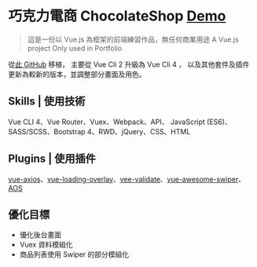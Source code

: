 # 巧克力電商 ChocolateShop [Demo](https://nighthree.github.io/ChocolateShop_vue_cli4/)  

> 這是一份以 Vue.js 為框架的前端練習作品，無任何商業用途
> A Vue.js project
> Only used in Portfolio

從[此 GitHub](https://github.com/Nighthree/ChocolateShop) 移植，
主要從 Vue Cli 2 升級為 Vue Cli 4 ，
以及其他套件及插件更新為較新的版本，並調整部分畫面及用色。

## Skills | 使用技術

Vue CLI 4、Vue Router、Vuex、Webpack、API、
JavaScript (ES6)、SASS/SCSS、Bootstrap 4、RWD、jQuery、CSS、HTML

## Plugins | 使用插件

[vue-axios](https://www.npmjs.com/package/vue-axios)、[vue-loading-overlay](https://www.npmjs.com/package/vue-loading-overlay)、[vee-validate](https://logaretm.github.io/vee-validate/)、[vue-awesome-swiper](https://github.surmon.me/vue-awesome-swiper/)、[AOS](https://michalsnik.github.io/aos/)

## 優化目標

  - 優化後台畫面
  - Vuex 資料模組化
  - 商品列表使用 Swiper 的部分模組化
